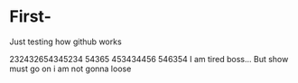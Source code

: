 # First-
Just testing how github works


232432654345234
54365
453434456
546354
I am tired boss...
But show must go on
i am not gonna loose
